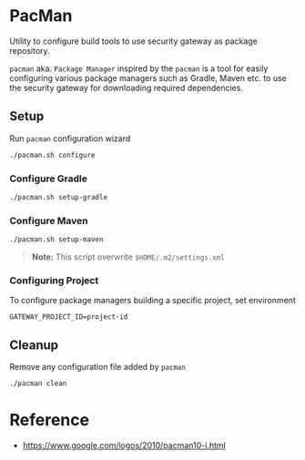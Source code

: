 # PacMan
Utility to configure build tools to use security gateway as package repository.

`pacman` aka. `Package Manager` inspired by the `pacman` is a tool for easily configuring various package managers such as Gradle, Maven etc. to use the security gateway for downloading required dependencies.

## Setup

Run `pacman` configuration wizard

```bash
./pacman.sh configure
```

### Configure Gradle

```bash
./pacman.sh setup-gradle
```

### Configure Maven

```bash
./pacman.sh setup-maven
```

> **Note:** This script overwrite `$HOME/.m2/settings.xml`

### Configuring Project

To configure package managers building a specific project, set environment

```
GATEWAY_PROJECT_ID=project-id
```

## Cleanup

Remove any configuration file added by `pacman`

```bash
./pacman clean
```

# Reference

* https://www.google.com/logos/2010/pacman10-i.html
